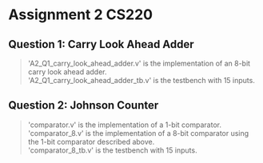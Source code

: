# Assignment 2 CS220

## Question 1: Carry Look Ahead Adder

> 'A2_Q1_carry_look_ahead_adder.v' is the implementation of an 8-bit carry look ahead adder.
> <br>
> 'A2_Q1_carry_look_ahead_adder_tb.v' is the testbench with 15 inputs.
> <br>

## Question 2: Johnson Counter

> 'comparator.v' is the implementation of a 1-bit comparator. 
> <br>
> 'comparator_8.v' is the implementation of a 8-bit comparator using the 1-bit comparator described above.
> <br>
> 'comparator_8_tb.v' is the testbench with 15 inputs.